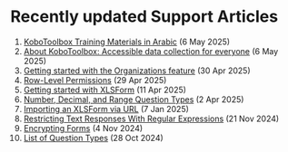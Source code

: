 # Recently updated Support Articles

<!--This page is auto generated using the `scripts/last-updated.py` script, do not update manually-->
1. [KoboToolbox Training Materials in Arabic](training_arabic.md) (6 May 2025)
1. [About KoboToolbox: Accessible data collection for everyone](about_kobotoolbox.md) (6 May 2025)
1. [Getting started with the Organizations feature](getting_started_organization_feature.md) (30 Apr 2025)
1. [Row-Level Permissions](row_level_permissions.md) (29 Apr 2025)
1. [Getting started with XLSForm](getting_started_xlsform.md) (11 Apr 2025)
1. [Number, Decimal, and Range Question Types](number_decimal_range.md) (2 Apr 2025)
1. [Importing an XLSForm via URL](xls_url.md) (7 Jan 2025)
1. [Restricting Text Responses With Regular Expressions](restrict_responses.md) (21 Nov 2024)
1. [Encrypting Forms](encrypting_forms.md) (4 Nov 2024)
1. [List of Question Types](question_types.md) (28 Oct 2024)
